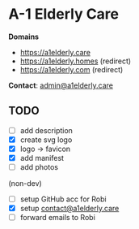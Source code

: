 # A-1 Elderly Care

**Domains**
- https://a1elderly.care
- https://a1elderly.homes (redirect)
- https://a1elderly.com (redirect)

**Contact**: admin@a1elderly.care

## TODO
- [ ] add description
- [x] create svg logo
- [x] logo -> favicon
- [x] add manifest
- [ ] add photos

(non-dev)
- [ ] setup GitHub acc for Robi
- [x] setup contact@a1elderly.care
- [ ] forward emails to Robi
